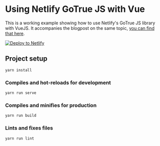 # Using Netlify GoTrue JS with Vue

This is a working example showing how to use Netlify's GoTrue JS library with VueJS. It accompanies the blogpost on the same topic, [you can find that here](https://www.netlify.com/blog/2018/12/07/gotrue-js---bringing-authentication-to-static-sites-with-just-3kb-of-js/).

[![Deploy to Netlify](https://www.netlify.com/img/deploy/button.svg)](https://app.netlify.com/start/deploy?repository=https://github.com/shortdiv/gotruejs-in-vue)

## Project setup

```
yarn install
```

### Compiles and hot-reloads for development

```
yarn run serve
```

### Compiles and minifies for production

```
yarn run build
```

### Lints and fixes files

```
yarn run lint
```
